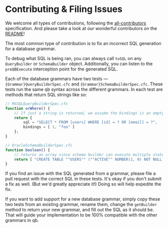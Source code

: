 # Contributing & Filing Issues

We welcome all types of contributions, following the [all-contributors](https://github.com/kentcdodds/all-contributors) specification. And please take a look at our wonderful contributors on the [README](/README.md)!

The most common type of contribution is to fix an incorrect SQL generation for a database grammar.

To debug what SQL is being ran, you can always call `toSQL` on any `QueryBuilder` or `SchemaBuilder` object.  Additionally, you can listen to the `preQBExecute` interception point for the generated SQL.

Each of the database grammars have two tests — `{Grammar}QueryBuilderSpec.cfc` and `{Grammar}SchemaBuilderSpec.cfc`.  These tests run the same qb syntax across the different grammars.  In each test are methods that return SQL strings like so:

```js
// MSSQLQueryBuilderSpec.cfc
function orWhere() {
    // If just a string is returned, we assume the bindings is an empty array ([])
    return {
        sql = "SELECT * FROM [users] WHERE [id] = ? OR [email] = ?",
        bindings = [ 1, "foo" ]
    };
}
```

```js
// OracleSchemaBuilderSpec.cfc
function boolean() {
    // returns an array since schema builder can execute multiple statements.
    return [ "CREATE TABLE ""USERS"" (""ACTIVE"" NUMBER(1, 0) NOT NULL)" ];
}
```

If you find an issue with the SQL generated from a grammar, please file a pull request with the correct SQL in these tests.  It's okay if you don't submit a fix as well. \(But we'd greatly appreciate it!\)  Doing so will help expedite the fix.

If you want to add support for a new database grammar, simply copy these two tests from an existing grammar, rename them, change the `getBuilder` method to return your new grammar, and fill out the SQL as it should be.  That will guide your implementation to be 100% compatible with the other grammars in qb.

